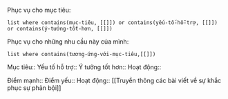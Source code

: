 Phục vụ cho mục tiêu:
```dataview
list where contains(mục-tiêu, [[]]) or contains(yếu-tố-hỗ-trợ, [[]]) or contains(ý-tưởng-tốt-hơn, [[]]) 
```
Phục vụ cho những nhu cầu này của mình:
```dataview
list where contains(tương-ứng-với-mục-tiêu,[[]])
```

Mục tiêu:: 
Yếu tố hỗ trợ:: 
Ý tưởng tốt hơn:: 
Hoạt động:: 

Điểm mạnh::
Điểm yếu::
Hoạt động:: [[Truyền thông các bài viết về sự khắc phục sự phản bội]]